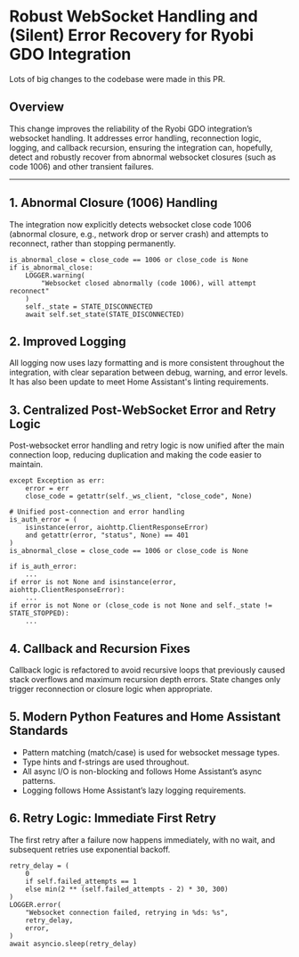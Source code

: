 # Robust WebSocket Handling and (Silent) Error Recovery for Ryobi GDO Integration
Lots of big changes to the codebase were made in this PR.

## Overview
This change improves the reliability of the Ryobi GDO integration’s websocket handling. It addresses error handling, reconnection logic, logging, and callback recursion, ensuring the integration can, hopefully, detect and robustly recover from abnormal websocket closures (such as code 1006) and other transient failures.

---
## 1. Abnormal Closure (1006) Handling
The integration now explicitly detects websocket close code 1006 (abnormal closure, e.g., network drop or server crash) and attempts to reconnect, rather than stopping permanently.
```
is_abnormal_close = close_code == 1006 or close_code is None
if is_abnormal_close:
    LOGGER.warning(
        "Websocket closed abnormally (code 1006), will attempt reconnect"
    )
    self._state = STATE_DISCONNECTED
    await self.set_state(STATE_DISCONNECTED)
```

## 2. Improved Logging
All logging now uses lazy formatting and is more consistent throughout the integration, with clear separation between debug, warning, and error levels. It has also been update to meet Home Assistant's linting requirements.

## 3. Centralized Post-WebSocket Error and Retry Logic
Post-websocket error handling and retry logic is now unified after the main connection loop, reducing duplication and making the code easier to maintain.
```
except Exception as err:
    error = err
    close_code = getattr(self._ws_client, "close_code", None)

# Unified post-connection and error handling
is_auth_error = (
    isinstance(error, aiohttp.ClientResponseError)
    and getattr(error, "status", None) == 401
)
is_abnormal_close = close_code == 1006 or close_code is None

if is_auth_error:
    ...
if error is not None and isinstance(error, aiohttp.ClientResponseError):
    ...
if error is not None or (close_code is not None and self._state != STATE_STOPPED):
    ...
```

## 4. Callback and Recursion Fixes
Callback logic is refactored to avoid recursive loops that previously caused stack overflows and maximum recursion depth errors. State changes only trigger reconnection or closure logic when appropriate.

## 5. Modern Python Features and Home Assistant Standards
- Pattern matching (match/case) is used for websocket message types.
- Type hints and f-strings are used throughout.
- All async I/O is non-blocking and follows Home Assistant’s async patterns.
- Logging follows Home Assistant’s lazy logging requirements.

## 6. Retry Logic: Immediate First Retry
The first retry after a failure now happens immediately, with no wait, and subsequent retries use exponential backoff.
```
retry_delay = (
    0
    if self.failed_attempts == 1
    else min(2 ** (self.failed_attempts - 2) * 30, 300)
)
LOGGER.error(
    "Websocket connection failed, retrying in %ds: %s",
    retry_delay,
    error,
)
await asyncio.sleep(retry_delay)
```

